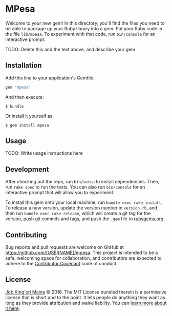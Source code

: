 # MPesa

Welcome to your new gem! In this directory, you'll find the files you need to be able to package up your Ruby library into a gem. Put your Ruby code in the file `lib/mpesa`. To experiment with that code, run `bin/console` for an interactive prompt.

TODO: Delete this and the text above, and describe your gem

## Installation

Add this line to your application's Gemfile:

```ruby
gem 'mpesa'
```

And then execute:

    $ bundle

Or install it yourself as:

    $ gem install mpesa

## Usage

TODO: Write usage instructions here

## Development

After checking out the repo, run `bin/setup` to install dependencies. Then, run `rake spec` to run the tests. You can also run `bin/console` for an interactive prompt that will allow you to experiment.

To install this gem onto your local machine, run `bundle exec rake install`. To release a new version, update the version number in `version.rb`, and then run `bundle exec rake release`, which will create a git tag for the version, push git commits and tags, and push the `.gem` file to [rubygems.org](https://rubygems.org).

## Contributing

Bug reports and pull requests are welcome on GitHub at https://github.com/[USERNAME]/mpesa. This project is intended to be a safe, welcoming space for collaboration, and contributors are expected to adhere to the [Contributor Covenant](http://contributor-covenant.org) code of conduct.

License
-------

[Job King'ori Maina](http://kingori.co/) © 2016. The MIT License bundled therein
is a permissive license that is short and to the point. It lets people do
anything they want as long as they provide attribution and waive liability. You
can [learn more about it here][mit-license].

[mit-license]: http://choosealicense.com/licenses/mit/
